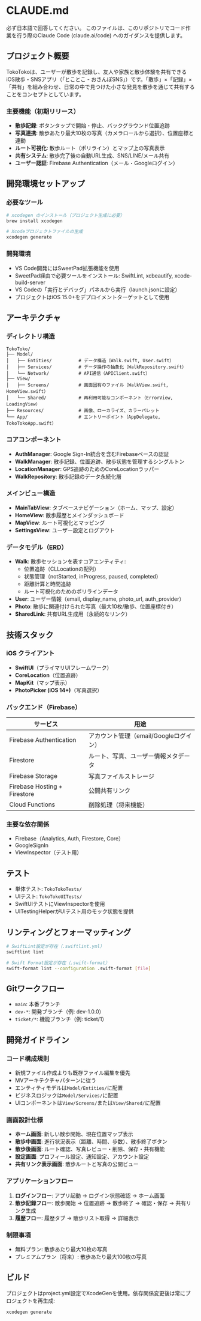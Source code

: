   # CLAUDE.md
必ず日本語で回答してください。
このファイルは、このリポジトリでコード作業を行う際のClaude Code (claude.ai/code) へのガイダンスを提供します。

## プロジェクト概要

TokoTokoは、ユーザーが散歩を記録し、友人や家族と散歩体験を共有できるiOS散歩・SNSアプリ（「とことこ - おさんぽSNS」）です。「散歩」×「記録」×「共有」を組み合わせ、日常の中で見つけた小さな発見を散歩を通じて共有することをコンセプトとしています。

### 主要機能（初期リリース）
- **散歩記録**: ボタンタップで開始・停止、バックグラウンド位置追跡
- **写真連携**: 散歩あたり最大10枚の写真（カメラロールから選択）、位置座標と連動
- **ルート可視化**: 散歩ルート（ポリライン）とマップ上の写真表示
- **共有システム**: 散歩完了後の自動URL生成、SNS/LINE/メール共有
- **ユーザー認証**: Firebase Authentication（メール・Googleログイン）

## 開発環境セットアップ

### 必要なツール
```bash
# xcodegen のインストール（プロジェクト生成に必要）
brew install xcodegen

# Xcodeプロジェクトファイルの生成
xcodegen generate
```

### 開発環境
- VS Code開発にはSweetPad拡張機能を使用
- SweetPad経由で必要ツールをインストール: SwiftLint, xcbeautify, xcode-build-server
- VS Codeの「実行とデバッグ」パネルから実行（launch.jsonに設定）
- プロジェクトはiOS 15.0+をデプロイメントターゲットとして使用

## アーキテクチャ
### ディレクトリ構造
```
TokoToko/
├── Model/
│   ├── Entities/          # データ構造（Walk.swift, User.swift）
│   ├── Services/          # データ操作の抽象化（WalkRepository.swift）
│   └── Network/           # API通信（APIClient.swift）
├── View/
│   ├── Screens/           # 画面固有のファイル（WalkView.swift, HomeView.swift）
│   └── Shared/            # 再利用可能なコンポーネント（ErrorView, LoadingView）
├── Resources/             # 画像、ローカライズ、カラーパレット
└── App/                   # エントリーポイント（AppDelegate, TokoTokoApp.swift）
```

### コアコンポーネント
- **AuthManager**: Google Sign-In統合を含むFirebaseベースの認証
- **WalkManager**: 散歩記録、位置追跡、散歩状態を管理するシングルトン
- **LocationManager**: GPS追跡のためのCoreLocationラッパー
- **WalkRepository**: 散歩記録のデータ永続化層

### メインビュー構造
- **MainTabView**: タブベースナビゲーション（ホーム、マップ、設定）
- **HomeView**: 散歩履歴とメインダッシュボード
- **MapView**: ルート可視化とマッピング
- **SettingsView**: ユーザー設定とログアウト

### データモデル（ERD）
- **Walk**: 散歩セッションを表すコアエンティティ:
  - 位置追跡（CLLocationの配列）
  - 状態管理（notStarted, inProgress, paused, completed）
  - 距離計算と時間追跡
  - ルート可視化のためのポリラインデータ
- **User**: ユーザー情報（email, display_name, photo_url, auth_provider）
- **Photo**: 散歩に関連付けられた写真（最大10枚/散歩、位置座標付き）
- **SharedLink**: 共有URL生成用（永続的なリンク）

## 技術スタック

### iOS クライアント
- **SwiftUI**（プライマリUIフレームワーク）
- **CoreLocation**（位置追跡）
- **MapKit**（マップ表示）
- **PhotoPicker (iOS 14+)**（写真選択）

### バックエンド（Firebase）
| サービス | 用途 |
|---------|------|
| Firebase Authentication | アカウント管理（email/Googleログイン） |
| Firestore | ルート、写真、ユーザー情報メタデータ |
| Firebase Storage | 写真ファイルストレージ |
| Firebase Hosting + Firestore | 公開共有リンク |
| Cloud Functions | 削除処理（将来機能） |

### 主要な依存関係
- Firebase（Analytics, Auth, Firestore, Core）
- GoogleSignIn
- ViewInspector（テスト用）

## テスト
- 単体テスト: `TokoTokoTests/`
- UIテスト: `TokoTokoUITests/`
- SwiftUIテストにViewInspectorを使用
- UITestingHelperがUIテスト用のモック状態を提供

## リンティングとフォーマッティング
```bash
# SwiftLint設定が存在（.swiftlint.yml）
swiftlint lint

# Swift Format設定が存在（.swift-format）
swift-format lint --configuration .swift-format [file]
```

## Gitワークフロー
- `main`: 本番ブランチ
- `dev-*`: 開発ブランチ（例: dev-1.0.0）
- `ticket/*`: 機能ブランチ（例: ticket/1）

## 開発ガイドライン

### コード構成規則
- 新規ファイル作成よりも既存ファイル編集を優先
- MVアーキテクチャパターンに従う
- エンティティモデルは`Model/Entities/`に配置
- ビジネスロジックは`Model/Services/`に配置
- UIコンポーネントは`View/Screens/`または`View/Shared/`に配置

### 画面設計仕様
- **ホーム画面**: 新しい散歩開始、現在位置マップ表示
- **散歩中画面**: 進行状況表示（距離、時間、歩数）、散歩終了ボタン
- **散歩後画面**: ルート確認、写真レビュー・削除、保存・共有機能
- **設定画面**: プロフィール設定、通知設定、アカウント設定
- **共有リンク表示画面**: 散歩ルートと写真の公開ビュー

### アプリケーションフロー
1. **ログインフロー**: アプリ起動 → ログイン状態確認 → ホーム画面
2. **散歩記録フロー**: 散歩開始 → 位置追跡 → 散歩終了 → 確認・保存 → 共有リンク生成
3. **履歴フロー**: 履歴タブ → 散歩リスト取得 → 詳細表示

### 制限事項
- 無料プラン: 散歩あたり最大10枚の写真
- プレミアムプラン（将来）: 散歩あたり最大100枚の写真

## ビルド
プロジェクトはproject.yml設定でXcodeGenを使用。依存関係変更後は常にプロジェクトを再生成:
```bash
xcodegen generate
```
